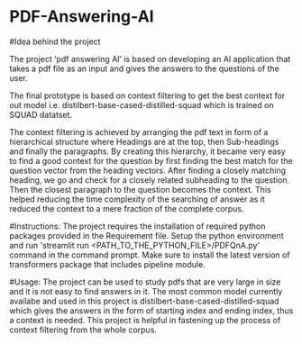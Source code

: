 # PDF-Answering-AI
#Idea behind the project

The project ‘pdf answering AI’ is based on developing an AI application that takes a pdf file as an input and gives the answers to the questions of the user.

The final prototype is based on context filtering to get the best context for out model i.e. distilbert-base-cased-distilled-squad which is trained on SQUAD datatset. 

The context filtering is achieved by arranging the pdf text in form of a hierarchical structure where Headings are at the top, then Sub-headings and finally the paragraphs. By creating this hierarchy, it became very easy to find a good context for the question by first finding the best match for the question vector from the heading vectors. After finding a closely matching heading, we go and check for a closely related subheading to the question. Then the closest paragraph to the question becomes the context. This helped reducing the time complexity of the searching of answer as it reduced the context to a mere fraction of the complete corpus. 

#Instructions:
The project requires the installation of required python packages provided in the Requirement file.
Setup the python environment and run 'streamlit run <PATH_TO_THE_PYTHON_FILE>/PDFQnA.py' command in the command prompt.
Make sure to install the latest version of transformers package that includes pipeline module.

#Usage:
The project can be used to study pdfs that are very large in size and it is not easy to find answers in it. The most common model currently availabe and used in this project is distilbert-base-cased-distilled-squad which gives the answers in the form of starting index and ending index, thus a context is needed. This project is helpful in fastening up the process of context filtering from the whole corpus.
